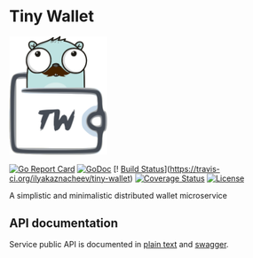 # Tiny Wallet

<img src="/logo.png" alt="Tiny Wallet" title="Tiny Wallet" width="35%" />

[![Go Report Card](https://goreportcard.com/badge/github.com/ilyakaznacheev/tiny-wallet)](https://goreportcard.com/report/github.com/ilyakaznacheev/tiny-wallet) 
[![GoDoc](https://godoc.org/github.com/ilyakaznacheev/tiny-wallet?status.svg)](https://godoc.org/github.com/ilyakaznacheev/tiny-wallet) [!
[Build Status](https://travis-ci.org/ilyakaznacheev/tiny-wallet.svg?branch=master)](https://travis-ci.org/ilyakaznacheev/tiny-wallet) 
[![Coverage Status](https://coveralls.io/repos/github/ilyakaznacheev/tiny-wallet/badge.svg?branch=master)](https://coveralls.io/github/ilyakaznacheev/tiny-wallet?branch=master)
[![License](https://img.shields.io/badge/license-MIT-blue.svg)](https://github.com/ilyakaznacheev/tiny-wallet/blob/master/LICENSE)

A simplistic and minimalistic distributed wallet microservice

## API documentation

Service public API is documented in [plain text](/api/api.md) and [swagger](/api/swagger.yml).
